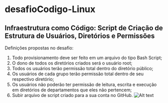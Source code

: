 # desafioCodigo-Linux
## Infraestrutura como Código: Script de Criação de Estrutura de Usuários, Diretórios e Permissões
Definições propostas no desafio:

1. Todo provisionamento deve ser feito em um arquivo do tipo Bash Script;
2. O dono de todos os diretórios criados será o usuário root;
3. Todos os usuários terão permissão total dentro do diretório público;
4. Os usuários de cada grupo terão permissão total dentro de seu respectivo diretório;
5. Os usuários não poderão ter permissão de leitura, escrita e execução em diretórios de departamentos que eles não pertencem;
6. Subir arquivo de script criado para a sua conta no GitHub.
![Alt text](./estruturaUsuarios.png.png "Optional title")
